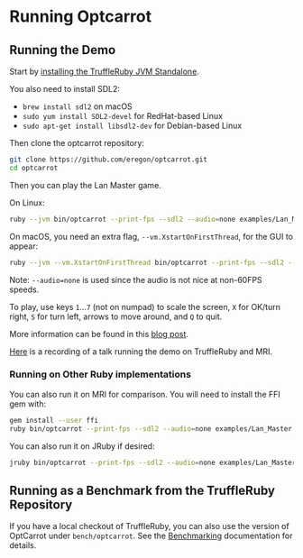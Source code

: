 # Running Optcarrot

## Running the Demo

Start by [installing the TruffleRuby JVM Standalone](../../README.md#getting-started).

You also need to install SDL2:
* `brew install sdl2` on macOS
* `sudo yum install SDL2-devel` for RedHat-based Linux
* `sudo apt-get install libsdl2-dev` for Debian-based Linux

Then clone the optcarrot repository:
```bash
git clone https://github.com/eregon/optcarrot.git
cd optcarrot
```

Then you can play the Lan Master game.

On Linux:
```bash
ruby --jvm bin/optcarrot --print-fps --sdl2 --audio=none examples/Lan_Master.nes
```

On macOS, you need an extra flag, `--vm.XstartOnFirstThread`, for the GUI to appear:
```bash
ruby --jvm --vm.XstartOnFirstThread bin/optcarrot --print-fps --sdl2 --audio=none examples/Lan_Master.nes
```

Note: `--audio=none` is used since the audio is not nice at non-60FPS speeds.

To play, use keys `1`...`7` (not on numpad) to scale the screen, `X` for OK/turn right, `S` for turn left, arrows to move around, and `Q` to quit.

More information can be found in this [blog post](https://eregon.me/blog/2016/11/28/optcarrot.html).

[Here](https://youtu.be/mRKjWrNJ8DI?t=180) is a recording of a talk running the demo on TruffleRuby and MRI.

### Running on Other Ruby implementations

You can also run it on MRI for comparison.
You will need to install the FFI gem with:
```bash
gem install --user ffi
ruby bin/optcarrot --print-fps --sdl2 --audio=none examples/Lan_Master.nes
```

You can also run it on JRuby if desired:
```bash
jruby bin/optcarrot --print-fps --sdl2 --audio=none examples/Lan_Master.nes
```

## Running as a Benchmark from the TruffleRuby Repository

If you have a local checkout of TruffleRuby, you can also use the version of OptCarrot under `bench/optcarrot`.
See the [Benchmarking](../contributor/benchmarking.md#optcarrot) documentation for details.
